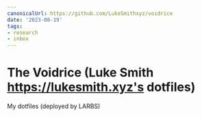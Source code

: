 ```yaml
---
canonicalUrl: https://github.com/LukeSmithxyz/voidrice
date: '2023-08-19'
tags:
- research
- inbox
---
```


# The Voidrice (Luke Smith https://lukesmith.xyz's dotfiles)

My dotfiles (deployed by LARBS)